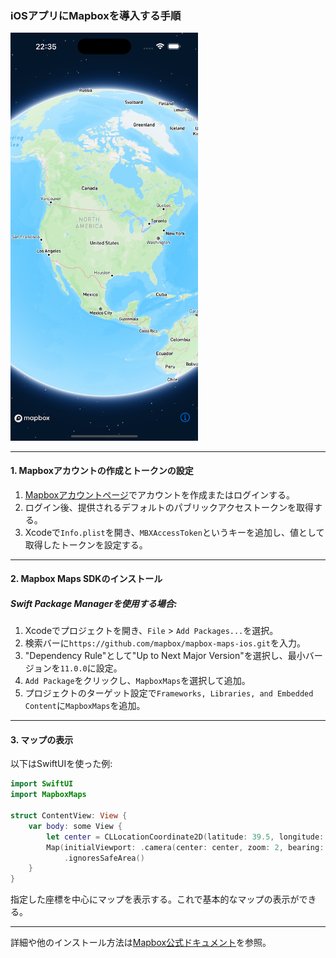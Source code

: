 ### iOSアプリにMapboxを導入する手順

<img src="https://github.com/dddomain/MapBoxAppDemo/blob/main/MapBoxApp/Assets.xcassets/Simulator%20Screenshot%20-%20iPhone%2016%20Pro%20Max%20-%202024-12-01%20at%2022.35.16.imageset/Simulator%20Screenshot%20-%20iPhone%2016%20Pro%20Max%20-%202024-12-01%20at%2022.35.16.png" alt="screenshot" width="300">

---

#### 1. Mapboxアカウントの作成とトークンの設定

1. [Mapboxアカウントページ](https://account.mapbox.com)でアカウントを作成またはログインする。
2. ログイン後、提供されるデフォルトのパブリックアクセストークンを取得する。
3. Xcodeで`Info.plist`を開き、`MBXAccessToken`というキーを追加し、値として取得したトークンを設定する。

---

#### 2. Mapbox Maps SDKのインストール

##### Swift Package Managerを使用する場合:

1. Xcodeでプロジェクトを開き、`File` > `Add Packages...`を選択。
2. 検索バーに`https://github.com/mapbox/mapbox-maps-ios.git`を入力。
3. "Dependency Rule"として"Up to Next Major Version"を選択し、最小バージョンを`11.0.0`に設定。
4. `Add Package`をクリックし、`MapboxMaps`を選択して追加。
5. プロジェクトのターゲット設定で`Frameworks, Libraries, and Embedded Content`に`MapboxMaps`を追加。

---

#### 3. マップの表示

以下はSwiftUIを使った例:

```swift
import SwiftUI
import MapboxMaps

struct ContentView: View {
    var body: some View {
        let center = CLLocationCoordinate2D(latitude: 39.5, longitude: -98.0)
        Map(initialViewport: .camera(center: center, zoom: 2, bearing: 0, pitch: 0))
            .ignoresSafeArea()
    }
}
```

指定した座標を中心にマップを表示する。これで基本的なマップの表示ができる。

---

詳細や他のインストール方法は[Mapbox公式ドキュメント](https://docs.mapbox.com/ios/maps/guides/install/)を参照。
